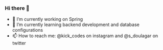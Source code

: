 ### Hi there 👋

- 🔭 I’m currently working on Spring
- 🌱 I’m currently learning backend development and database configurations
- 📫 How to reach me: @kick_codes on instagram and @s_doulagar on twitter
